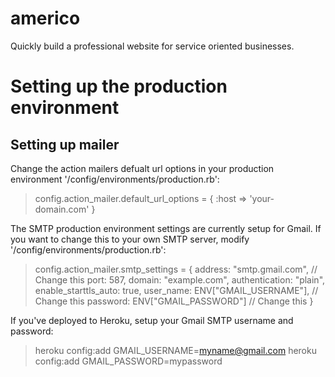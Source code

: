 americo
======

Quickly build a professional website for service oriented businesses.

Setting up the production environment
=====================================

Setting up mailer
-----------------

Change the action mailers defualt url options in your production environment '/config/environments/production.rb':
> config.action_mailer.default_url_options = { :host => 'your-domain.com' }

The SMTP production environment settings are currently setup for Gmail. If you want to change this to your own SMTP server, modify '/config/environments/production.rb':
>   config.action_mailer.smtp_settings = {
>    address: "smtp.gmail.com", // Change this
>    port: 587,
>    domain: "example.com",
>    authentication: "plain",
>    enable_starttls_auto: true,
>    user_name: ENV["GMAIL_USERNAME"], // Change this
>    password: ENV["GMAIL_PASSWORD"] // Change this
>  }


If you've deployed to Heroku, setup your Gmail SMTP username and password:
> heroku config:add GMAIL_USERNAME=myname@gmail.com
> heroku config:add GMAIL_PASSWORD=mypassword 
